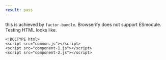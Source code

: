 ```yaml
---
result: pass
---
```


this is achieved by `factor-bundle`. Browserify does not support ESmodule. Testing HTML looks like.

```
<!DOCTYPE html>
<script src="common.js"></script>
<script src="component-1.js"></script>
<script src="component-2.js"></script>
```
